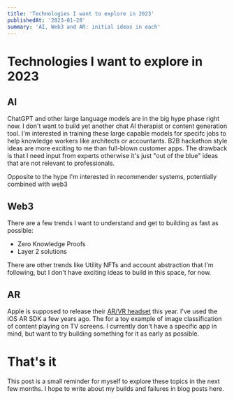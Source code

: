 ```yaml
---
title: 'Technologies I want to explore in 2023'
publishedAt: '2023-01-28'
summary: 'AI, Web3 and AR: initial ideas in each'
---
```


# Technologies I want to explore in 2023

## AI
ChatGPT and other large language models are in the big hype phase right now. I don't want to build yet another chat AI therapist or content generation tool. I'm interested in training these large capable models for specifc jobs to help knowledge workers like architects or accountants. B2B hackathon style ideas are more exciting to me than full-blown customer apps. The drawback is that I need input from experts otherwise it's just "out of the blue" ideas that are not relevant to professionals.

Opposite to the hype I'm interested in recommender systems, potentially combined with web3

## Web3
There are a few trends I want to understand and get to building as fast as possible:
- Zero Knowledge Proofs
- Layer 2 solutions

There are other trends like Utility NFTs and account abstraction that I'm following, but I don't have exciting ideas to build in this space, for now.

## AR
Apple is supposed to release their [AR/VR headset](https://www.macrumors.com/roundup/apple-glasses/) this year. I've used the iOS AR SDK a few years ago. The  for a toy example of image classification of content playing on TV screens. I currently don't have a specific app in mind, but want to try building something for it as early as possible.

# That's it
This post is a small reminder for myself to explore these topics in the next few months. I hope to write about my builds and failures in blog posts here.